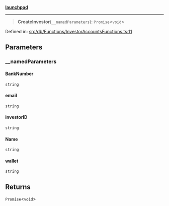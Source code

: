 [**launchpad**](index.md)

***

> **CreateInvestor**(`__namedParameters`): `Promise`\<`void`\>

Defined in: [src/db/Functions/InvestorAccountsFunctions.ts:11](https://github.com/victorbratov/launchpad/blob/d1815ef1a573b42ac1f231f3f3d6617bddce6dbe/src/db/Functions/InvestorAccountsFunctions.ts#L11)

## Parameters

### \_\_namedParameters

#### BankNumber

`string`

#### email

`string`

#### investorID

`string`

#### Name

`string`

#### wallet

`string`

## Returns

`Promise`\<`void`\>
